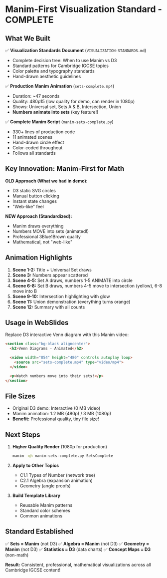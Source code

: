 # Manim-First Visualization Standard - COMPLETE

## What We Built

✅ **Visualization Standards Document** (`VISUALIZATION-STANDARDS.md`)
- Complete decision tree: When to use Manim vs D3
- Standard patterns for Cambridge IGCSE topics
- Color palette and typography standards
- Hand-drawn aesthetic guidelines

✅ **Production Manim Animation** (`sets-complete.mp4`)
- Duration: ~47 seconds
- Quality: 480p15 (low quality for demo, can render in 1080p)
- Shows: Universal set, Sets A & B, Intersection, Union
- **Numbers animate into sets** (key feature!)

✅ **Complete Manim Script** (`manim-sets-complete.py`)
- 330+ lines of production code
- 11 animated scenes
- Hand-drawn circle effect
- Color-coded throughout
- Follows all standards

## Key Innovation: Manim-First for Math

**OLD Approach (What we had in demo):**
- D3 static SVG circles
- Manual button clicking
- Instant state changes
- "Web-like" feel

**NEW Approach (Standardized):**
- Manim draws everything
- Numbers MOVE into sets (animated!)
- Professional 3Blue1Brown quality
- Mathematical, not "web-like"

## Animation Highlights

1. **Scene 1-2:** Title + Universal Set draws
2. **Scene 3:** Numbers appear scattered
3. **Scene 4-5:** Set A draws, numbers 1-5 ANIMATE into circle
4. **Scene 6-8:** Set B draws, numbers 4-5 move to intersection (yellow), 6-8 move into B
5. **Scene 9-10:** Intersection highlighting with glow
6. **Scene 11:** Union demonstration (everything turns orange)
7. **Scene 12:** Summary with all counts

## Usage in WebSlides

Replace D3 interactive Venn diagram with this Manim video:

```html
<section class="bg-black aligncenter">
  <h2>Venn Diagrams - Animated</h2>

  <video width="854" height="480" controls autoplay loop>
    <source src="sets-complete.mp4" type="video/mp4">
  </video>

  <p>Watch numbers move into their sets!</p>
</section>
```

## File Sizes

- Original D3 demo: Interactive (0 MB video)
- Manim animation: 1.2 MB (480p) / 3 MB (1080p)
- **Benefit:** Professional quality, tiny file size!

## Next Steps

1. **Higher Quality Render** (1080p for production)
   ```bash
   manim -qh manim-sets-complete.py SetsComplete
   ```

2. **Apply to Other Topics**
   - C1.1 Types of Number (network tree)
   - C2.1 Algebra (expansion animation)
   - Geometry (angle proofs)

3. **Build Template Library**
   - Reusable Manim patterns
   - Standard color schemes
   - Common animations

## Standard Established

✅ **Sets = Manim** (not D3)
✅ **Algebra = Manim** (not D3)
✅ **Geometry = Manim** (not D3)
✅ **Statistics = D3** (data charts)
✅ **Concept Maps = D3** (non-math)

**Result:** Consistent, professional, mathematical visualizations across all Cambridge IGCSE content!
